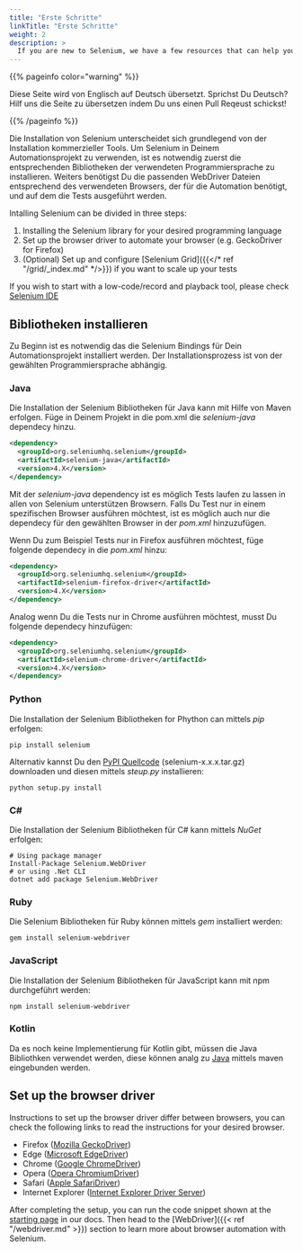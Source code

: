 ```yaml
---
title: "Erste Schritte"
linkTitle: "Erste Schritte"
weight: 2
description: >
  If you are new to Selenium, we have a few resources that can help you get up to speed right away.
---
```


{{% pageinfo color="warning" %}}
<p class="lead">
   <i class="fas fa-language display-4"></i> 
   Diese Seite wird von Englisch 
   auf Deutsch übersetzt. Sprichst Du Deutsch? Hilf uns die Seite 
   zu übersetzen indem Du uns einen Pull Reqeust schickst!
</p>
{{% /pageinfo %}}


Die Installation von Selenium unterscheidet sich grundlegend von 
der Installation kommerzieller Tools. Um Selenium in Deinem Automationsprojekt
zu verwenden, ist es notwendig zuerst die entsprechenden Bibliotheken der 
verwendeten Programmiersprache zu installieren. Weiters benötigst Du die passenden
WebDriver Dateien entsprechend des verwendeten Browsers, der für die Automation 
benötigt, und auf dem die Tests ausgeführt werden.

Intalling Selenium can be divided in three steps:

1. Installing the Selenium library for your desired programming language
2. Set up the browser driver to automate your browser (e.g. GeckoDriver for Firefox)
3. (Optional) Set up and configure [Selenium Grid]({{</* ref "/grid/_index.md" */>}}) if you want to scale up your tests

If you wish to start with a low-code/record and playback tool, please check 
[Selenium IDE](https://selenium.dev/selenium-ide)



## Bibliotheken installieren

Zu Beginn ist es notwendig das die Selenium Bindings für Dein 
Automationsprojekt installiert werden. Der Installationsprozess ist von der
gewählten Programmiersprache abhängig.


### Java
Die Installation der Selenium Bibliotheken für Java kann mit Hilfe von
Maven erfolgen. Füge in Deinem Projekt in die pom.xml die _selenium-java_
dependecy hinzu.

```xml
<dependency>
  <groupId>org.seleniumhq.selenium</groupId>
  <artifactId>selenium-java</artifactId>
  <version>4.X</version>
</dependency>
```

Mit der _selenium-java_ dependency ist es möglich Tests laufen zu lassen 
in allen von Selenium unterstützen Browsern. Falls Du Test nur in einem 
spezifischen Browser ausführen möchtest, ist es möglich auch nur die 
dependecy für den gewählten Browser in der _pom.xml_ hinzuzufügen.

Wenn Du zum Beispiel Tests nur in Firefox ausführen möchtest, füge folgende
dependecy in die _pom.xml_ hinzu:

```xml
<dependency>
  <groupId>org.seleniumhq.selenium</groupId>
  <artifactId>selenium-firefox-driver</artifactId>
  <version>4.X</version>
</dependency>
```
   
Analog wenn Du die Tests nur in Chrome ausführen möchtest, musst Du folgende
dependecy hinzufügen:

```xml
<dependency>
  <groupId>org.seleniumhq.selenium</groupId>
  <artifactId>selenium-chrome-driver</artifactId>
  <version>4.X</version>
</dependency>
```

### Python
Die Installation der Selenium Bibliotheken for Phython can mittels _pip_ erfolgen:

```shell
pip install selenium
```

Alternativ kannst Du den [PyPI Quellcode](https://pypi.org/project/selenium/#files)
(selenium-x.x.x.tar.gz) downloaden und diesen mittels _steup.py_ installieren:


```shell
python setup.py install
```

### C#
Die Installation der Selenium Bibliotheken für C# kann mittels _NuGet_ erfolgen:

```shell
# Using package manager
Install-Package Selenium.WebDriver
# or using .Net CLI
dotnet add package Selenium.WebDriver
```

### Ruby
Die Selenium Bibliotheken für Ruby können mittels _gem_ installiert werden:

```shell
gem install selenium-webdriver
```

### JavaScript
Die Installation der Selenium Bibliotheken für JavaScript kann mit npm durchgeführt werden:

```shell
npm install selenium-webdriver
```

### Kotlin
Da es noch keine Implementierung für Kotlin gibt, müssen die Java Bibliothken verwendet werden, 
diese können analg zu [Java](#java) mittels maven eingebunden werden.

## Set up the browser driver

Instructions to set up the browser driver differ between browsers, you can check 
the following links to read the instructions for your desired browser.

- Firefox ([Mozilla GeckoDriver](https://github.com/mozilla/geckodriver/))
- Edge ([Microsoft EdgeDriver](https://developer.microsoft.com/en-us/microsoft-edge/tools/webdriver/))
- Chrome ([Google ChromeDriver](https://sites.google.com/a/chromium.org/chromedriver/))
- Opera ([Opera ChromiumDriver](https://github.com/operasoftware/operachromiumdriver))
- Safari ([Apple SafariDriver](https://developer.apple.com/documentation/webkit/about_webdriver_for_safari))
- Internet Explorer ([Internet Explorer Driver Server](https://github.com/SeleniumHQ/selenium/wiki/InternetExplorerDriver))

After completing the setup, you can run the code snippet shown at the 
[starting page](/de/documentation) in our docs. Then head to the 
[WebDriver]({{< ref "/webdriver.md" >}}) section to learn more about
browser automation with Selenium.
